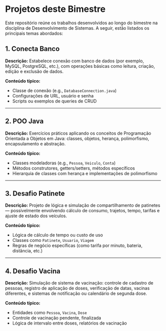 ﻿# Projetos deste Bimestre

Este repositório reúne os trabalhos desenvolvidos ao longo do bimestre na disciplina de Desenvolvimento de Sistemas. A seguir, estão listados os principais temas abordados:

## 1. Conecta Banco
**Descrição:** Estabelece conexão com banco de dados (por exemplo, MySQL, PostgreSQL, etc.), com operações básicas como leitura, criação, edição e exclusão de dados.

**Conteúdo típico:**
- Classe de conexão (e.g., `DatabaseConnection.java`)
- Configurações de URL, usuário e senha
- Scripts ou exemplos de queries de CRUD

---

## 2. POO Java
**Descrição:** Exercícios práticos aplicando os conceitos de Programação Orientada a Objetos em Java: classes, objetos, herança, polimorfismo, encapsulamento e abstração.

**Conteúdo típico:**
- Classes modeladoras (e.g., `Pessoa`, `Veiculo`, `Conta`)
- Métodos construtores, getters/setters, métodos específicos
- Hierarquia de classes com herança e implementações de polimorfismo

---

## 3. Desafio Patinete
**Descrição:** Projeto de lógica e simulação de compartilhamento de patinetes — possivelmente envolvendo cálculo de consumo, trajetos, tempo, tarifas e ajuste de estado dos veículos.

**Conteúdo típico:**
- Lógica de cálculo de tempo ou custo de uso
- Classes como `Patinete`, `Usuario`, `Viagem`
- Regras de negócio específicas (como tarifa por minuto, bateria, distância, etc.)

---

## 4. Desafio Vacina
**Descrição:** Simulação de sistema de vacinação: controle de cadastro de pessoas, registro de aplicação de doses, verificação de datas, vacinas diferentes, e sistemas de notificação ou calendário de segunda dose.

**Conteúdo típico:**
- Entidades como `Pessoa`, `Vacina`, `Dose`
- Controle de vacinação pendente, finalizada
- Lógica de intervalo entre doses, relatórios de vacinação




